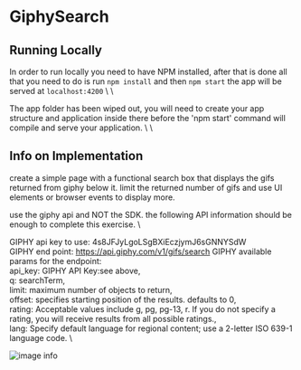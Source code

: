 # GiphySearch

## Running Locally

In order to run locally you need to have NPM installed, after that is done all that you need to do is run
`npm install` and then `npm start` the app will be served at `localhost:4200` \ \

The app folder has been wiped out, you will need to create your app structure and application inside there before the 'npm start' command will compile and serve your application. \ \

## Info on Implementation 

create a simple page with a functional search box that displays the gifs returned from giphy below it. 
limit the returned number of gifs and use UI elements or browser events to display more. 

use the giphy api and NOT the SDK. the following API information should be enough to complete this exercise. \

GIPHY api key to use:  4s8JFJyLgoLSgBXiEczjymJ6sGNNYSdW \
GIPHY end point:       https://api.giphy.com/v1/gifs/search
GIPHY available params for the endpoint: \
  api_key: GIPHY API Key:see above, \
  q: searchTerm, \
  limit: maximum number of objects to return, \
  offset: specifies starting position of the results. defaults to 0, \
  rating: Acceptable values include g, pg, pg-13, r. If you do not specify a rating, you will receive results from all possible ratings., \
  lang: Specify default language for regional content; use a 2-letter ISO 639-1 language code. \


![image info](https://github.com/agentisenergy/code-challenge-front-end/blob/master/angular-giphy-search/example.png)

